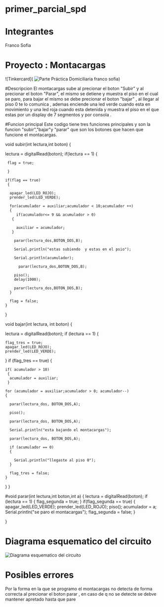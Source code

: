 # primer_parcial_spd

# Integrantes
Franco Sofia

# Proyecto : Montacargas
![Tinkercard](
![Parte Práctica Domiciliaria franco sofia ](https://github.com/francosofia/primer_parcial_spd/assets/108673571/932afb06-d4f0-44c4-93b9-615d26c1a4aa))


#Descripcion
El montacargas sube  al precionar el boton "Subir" y al precionar el boton "Parar", el mismo se detiene y muestra el piso en el cual se paro, para  bajar el mismo se debe precionar el boton "bajar" , al llegar al piso 0 te lo comunica , ademas   enciende una led verde cuando esta en movimiento y una led roja cuando esta detenida y muestra el piso en el que estas por un display de 7 segmentos y por consola .

#Funcion principal
Este codigo tiene tres funciones principales y son la funcion "subir","bajar"y
"parar" que son los botones que  hacen que funcione  el montacargas.


void subir(int lectura,int boton)
{
 
 lectura = digitalRead(boton);
  if(lectura == 1)
	 {
   
  	 flag = true;
    
	 }

   	if(flag == true)
 	 {
     
      apagar_led(LED_ROJO);
      prender_led(LED_VERDE);
      
      for(acumulador = auxiliar;acumulador < 10;acumulador ++)
      {
         if(acumulador<= 9 && acumulador > 0)
       {
           
         auxiliar = acumulador;
       }

        parar(lectura_dos,BOTON_DOS,B);
        
        Serial.println("estas subiendo  y estas en el psio");
        
        Serial.println(acumulador);
       
          parar(lectura_dos,BOTON_DOS,B);
        
        piso();
        delay(1000);
        
        parar(lectura_dos,BOTON_DOS,B);
      }
      
      flag = false;
    }
 }


void bajar(int lectura, int boton)
{

  lectura = digitalRead(boton);
  if (lectura == 1)
  {
    
    flag_tres = true;
    apagar_led(LED_ROJO);
    prender_led(LED_VERDE);
  }
  if (flag_tres == true)
  {

    if( acumulador > 10)
     {
      acumulador = auxiliar;
     }
    
    for (acumulador = auxiliar;acumulador > 0; acumulador--)
    {
     
      parar(lectura_dos, BOTON_DOS,A);
    
      piso();
      
      parar(lectura_dos, BOTON_DOS,A);
     
      Serial.println("esta bajando el montacargas");
     
      parar(lectura_dos, BOTON_DOS,A);
    
      if (acumulador == 0)
      {
       
        Serial.println("llegaste al piso 0");
      }
   
      flag_tres = false;
    }
  }
}

#void parar(int lectura,int boton,int a)
{
   lectura = digitalRead(boton);
  if (lectura == 1)
  {
    flag_segunda = true;
  }
  if(flag_segunda == true)
  { 
 apagar_led(LED_VERDE);
 prender_led(LED_ROJO);
   piso();
   acumulador = a;
    Serial.println("se paro el montacargas");
    flag_segunda = false;
  }
  
}

# Diagrama esquematico del circuito

![Diagrama esquematico del circuito](https://github.com/francosofia/primer_parcial_spd/assets/108673571/3d921dd7-e2c2-4369-9933-ba5187c99b9a)



# Posibles errores

Por la forma en la que  se programo el montacargas  no detecta de forma correcta al precionar el boton  parar , en caso de q no se detecte  se debve mantener apretado  hasta que pare




















